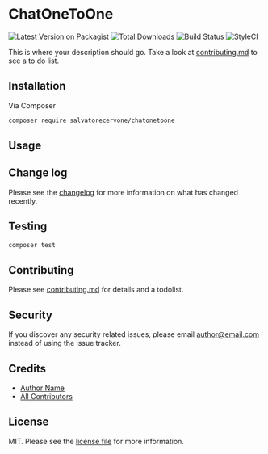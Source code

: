 # ChatOneToOne

[![Latest Version on Packagist][ico-version]][link-packagist]
[![Total Downloads][ico-downloads]][link-downloads]
[![Build Status][ico-travis]][link-travis]
[![StyleCI][ico-styleci]][link-styleci]

This is where your description should go. Take a look at [contributing.md](contributing.md) to see a to do list.

## Installation

Via Composer

```bash
composer require salvatorecervone/chatonetoone
```

## Usage

## Change log

Please see the [changelog](changelog.md) for more information on what has changed recently.

## Testing

```bash
composer test
```

## Contributing

Please see [contributing.md](contributing.md) for details and a todolist.

## Security

If you discover any security related issues, please email author@email.com instead of using the issue tracker.

## Credits

- [Author Name][link-author]
- [All Contributors][link-contributors]

## License

MIT. Please see the [license file](license.md) for more information.

[ico-version]: https://img.shields.io/packagist/v/salvatorecervone/chatonetoone.svg?style=flat-square
[ico-downloads]: https://img.shields.io/packagist/dt/salvatorecervone/chatonetoone.svg?style=flat-square
[ico-travis]: https://img.shields.io/travis/salvatorecervone/chatonetoone/master.svg?style=flat-square
[ico-styleci]: https://styleci.io/repos/12345678/shield

[link-packagist]: https://packagist.org/packages/salvatorecervone/chatonetoone
[link-downloads]: https://packagist.org/packages/salvatorecervone/chatonetoone
[link-travis]: https://travis-ci.org/salvatorecervone/chatonetoone
[link-styleci]: https://styleci.io/repos/12345678
[link-author]: https://github.com/salvatorecervone
[link-contributors]: ../../contributors
